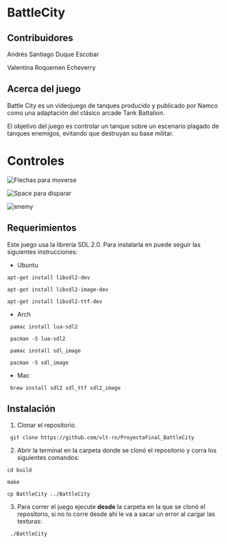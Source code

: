 # BattleCity

## Contribuidores

Andrés Santiago Duque Escobar

Valentina Roquemen Echeverry

## Acerca del juego

Battle City es un videojuego de tanques producido y publicado por Namco como una adaptación del clásico arcade Tank Battalion.

El objetivo del juego es controlar un tanque sobre un escenario plagado de tanques enemigos, evitando que destruyan su base militar. 

# Controles

 ![Flechas para moverse](https://img2.freepng.es/20180422/pge/kisspng-computer-keyboard-arrow-keys-clip-art-5adca312ee3014.5868969515244091069756.jpg) 

![Space para disparar](https://userscontent2.emaze.com/images/116fcc9b-4071-4b73-9905-a74d7f865e36/cdcd0e7a-8986-4c3f-90cd-80308757aaa8.png)

![enemy](concrete.png)

## Requerimientos

Este juego usa la librería SDL 2.0. Para instalarla en puede seguir las siguientes instrucciones: 

* Ubuntu

``` apt-get install libsdl2-dev ``` 

``` apt-get install libsdl2-image-dev ```

``` apt-get install libsdl2-ttf-dev ```

* Arch

``` pamac install lua-sdl2```

``` pacman -S lua-sdl2``` 

``` pamac install sdl_image``` 

``` pacman -S sdl_image``` 

* Mac

``` brew install sdl2 sdl_ttf sdl2_image``` 

## Instalación

1. Clonar el repositorio.

``` git clone https://github.com/vlt-ro/ProyectoFinal_BattleCity```

2. Abrir la terminal en la carpeta donde se clonó el repositorio y corra los siguientes comandos:

``` cd build ```

``` make ```

``` cp BattleCity ../BattleCity ```

3. Para correr el juego ejecute **desde** la carpeta en la que se clonó el repositorio, si no lo corre desde ahí le va a sacar un error al cargar las texturas:

``` ./BattleCity```
